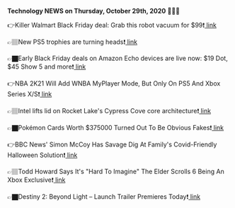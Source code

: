 <b>Technology NEWS on Thursday, October 29th, 2020</b> 📡📡📡 

👉Killer Walmart Black Friday deal: Grab this robot vacuum for $99❗️<a href='https://techblock.club/?p=8111'> link</a>

👉🏽New PS5 trophies are turning heads❗️<a href='https://techblock.club/?p=8113'> link</a>

👉🏿Early Black Friday deals on Amazon Echo devices are live now: $19 Dot, $45 Show 5 and more❗️<a href='https://techblock.club/?p=8115'> link</a>

👉NBA 2K21 Will Add WNBA MyPlayer Mode, But Only On PS5 And Xbox Series X/S❗️<a href='https://techblock.club/?p=8117'> link</a>

👉🏽Intel lifts lid on Rocket Lake's Cypress Cove core architecture❗️<a href='https://techblock.club/?p=8119'> link</a>

👉🏿Pokémon Cards Worth $375000 Turned Out To Be Obvious Fakes❗️<a href='https://techblock.club/?p=8121'> link</a>

👉BBC News' Simon McCoy Has Savage Dig At Family's Covid-Friendly Halloween Solution❗️<a href='https://techblock.club/?p=8123'> link</a>

👉🏽Todd Howard Says It's "Hard To Imagine" The Elder Scrolls 6 Being An Xbox Exclusive❗️<a href='https://techblock.club/?p=8125'> link</a>

👉🏿Destiny 2: Beyond Light – Launch Trailer Premieres Today❗️<a href='https://techblock.club/?p=8127'> link</a>

